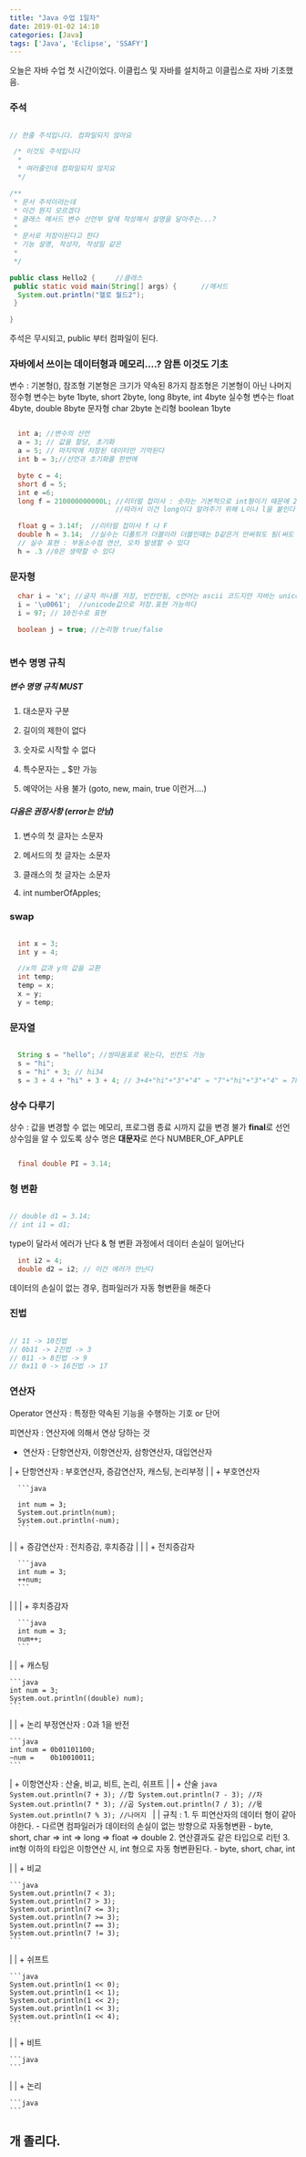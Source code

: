 ```yaml
---
title: "Java 수업 1일차"
date: 2019-01-02 14:10
categories: [Java]
tags: ['Java', 'Eclipse', 'SSAFY']
---
```




오늘은 자바 수업 첫 시간이었다.
이클립스 및 자바를 설치하고 이클립스로 자바 기초했음.

### 주석

```java

// 한줄 주석입니다. 컴파일되지 않아요

 /* 이것도 주석입니다
  *
  * 여러줄인데 컴파일되지 않지요
  */

/**
 * 문서 주석이라는데
 * 이건 뭔지 모르겠다
 * 클래스 메서드 변수 선언부 앞에 작성해서 설명을 달아주는...?
 *
 * 문서로 저장이된다고 한다
 * 기능 설명, 작성자, 작성일 같은
 *
 */

public class Hello2 {     //클래스
 public static void main(String[] args) {      //메서드
  System.out.println("헬로 월드2");
 }

}

```

주석은 무시되고, public 부터 컴파일이 된다.



### 자바에서 쓰이는 데이터형과 메모리....? 암튼 이것도 기초

변수 : 기본형(), 참조형
기본형은 크기가 약속된 8가지
참조형은 기본형이 아닌 나머지
정수형 변수는 byte 1byte, short 2byte, long 8byte, int 4byte
실수형 변수는 float 4byte, double 8byte
문자형 char 2byte
논리형 boolean 1byte
   
   
```java

  int a; //변수의 선언
  a = 3; // 값을 할당, 초기화
  a = 5; // 마지막에 저장된 데이터만 기억된다
  int b = 3;//선언과 초기화를 한번에
```

```java
  byte c = 4;
  short d = 5;
  int e =6;
  long f = 210000000000L; //리터럴 접미사 : 숫자는 기본적으로 int형이기 때문에 21억을 초과하면 에러가 뜬다
                          //따라서 이건 long이다 알려주기 위해 L이나 l을 붙인다

  float g = 3.14f;  //리터럴 접미사 f 나 F
  double h = 3.14;  //실수는 디폴트가 더블이라 더블인때는 D같은거 안써줘도 됨(써도 노상관)
  // 실수 표현 : 부동소수점 연산, 오차 발생할 수 있다
  h = .3 //0은 생략할 수 있다
```


### 문자형

```java
  char i = 'x'; //글자 하나를 저장, 빈칸안됨, c언어는 ascii 코드지만 자바는 unicode기반이라 2byte로 연산
  i = '\u0061';  //unicode값으로 저장.표현 가능하다
  i = 97; // 10진수로 표현

  boolean j = true; //논리형 true/false
  
```

### 변수 명명 규칙

##### 변수 명명 규칙 **MUST**

 1. 대소문자 구분
 
 2. 길이의 제한이 없다
 
 3. 숫자로 시작할 수 없다
 
 4. 특수문자는 _ $만 가능
 
 5. 예약어는 사용 불가 (goto, new, main, true 이런거....)


##### 다음은 권장사항 (error는 안남)

1. 변수의 첫 글자는 소문자

2. 메서드의 첫 글자는 소문자

3. 클래스의 첫 글자는 소문자

4. int numberOfApples;

### swap

```java

  int x = 3;
  int y = 4;

  //x의 값과 y의 값을 교환
  int temp;
  temp = x;
  x = y;
  y = temp;
```

### 문자열

```java

  String s = "hello"; //쌍따옴표로 묶는다, 빈칸도 가능
  s = "hi";
  s = "hi" + 3; // hi34
  s = 3 + 4 + "hi" + 3 + 4; // 3+4+"hi"+"3"+"4" = "7"+"hi"+"3"+"4" = 7hi34
```

### 상수 다루기

상수 : 값을 변경할 수 없는 메모리, 프로그램 종료 시까지 값을 변경 불가 **final**로 선언
상수임을 알 수 있도록 상수 명은 **대문자**로 쓴다 NUMBER_OF_APPLE

```java

  final double PI = 3.14;
```

### 형 변환
  
```java

// double d1 = 3.14;
// int i1 = d1;
```

type이 달라서 에러가 난다 & 형 변환 과정에서 데이터 손실이 일어난다

```java  
  int i2 = 4;
  double d2 = i2; // 이건 에러가 안난다
```

데이터의 손실이 없는 경우, 컴파일러가 자동 형변환을 해준다


### 진법

```java

// 11 -> 10진법
// 0b11 -> 2진법 -> 3
// 011 -> 8진법 -> 9
// 0x11 0 -> 16진법 -> 17
```


### 연산자

Operator 연산자 : 특정한 약속된 기능을 수행하는 기호 or 단어

피연산자 : 연산자에 의해서 연상 당하는 것

+ 연산자 : 단항연산자, 이항연산자, 삼항연산자, 대입연산자

| + 단항연산자 : 부호연산자, 증감연산자, 캐스팅, 논리부정
| | + 부호연산자
  
      ```java

      int num = 3;
      System.out.println(num);
      System.out.println(-num);
      ```

| | + 증감연산자 : 전치증감, 후치증감
| | | + 전치증감자
    
      ```java
      int num = 3;
      ++num;
      ```
        
| | | + 후치증감자
  
      ```java
      int num = 3;
      num++;
      ```
| | + 캐스팅
  
    ```java
    int num = 3;
    System.out.println((double) num);
    ```
      
| | + 논리 부정연산자 : 0과 1을 반전
  
    ```java
    int num = 0b01101100;
    ~num =    0b10010011;
    ```
          
  
| + 이항연산자 : 산술, 비교, 비트, 논리, 쉬프트
| | + 산술
    ```java
    System.out.println(7 + 3); //합
    System.out.println(7 - 3); //차
    System.out.println(7 * 3); //곱
    System.out.println(7 / 3); //몫
    System.out.println(7 % 3); //나머지
    ```
| |  규칙 : 1. 두 피연산자의 데이터 형이 같아야한다.
              - 다르면 컴파일러가 데이터의 손실이 없는 방향으로 자동형변환
              - byte, short, char => int => long => float => double
            2. 연산결과도 같은 타입으로 리턴
            3. int형 이하의 타입은 이항연산 시, int 형으로 자동 형변환된다.
              - byte, short, char, int
                
| | + 비교
  
    ```java
    System.out.println(7 < 3);
    System.out.println(7 > 3);
    System.out.println(7 <= 3);
    System.out.println(7 >= 3);
    System.out.println(7 == 3);
    System.out.println(7 != 3);
    ```
    
| | + 쉬프트

    ```java
    System.out.println(1 << 0);
    System.out.println(1 << 1);
    System.out.println(1 << 2);
    System.out.println(1 << 3);
    System.out.println(1 << 4);
    ```
      
| | + 비트

    ```java
    ```
| | + 논리

    ```java
    ```

  
  

## 개 졸리다.
